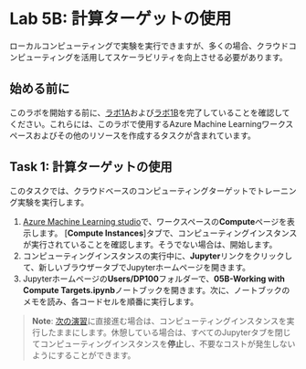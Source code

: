 # Lab 5B: 計算ターゲットの使用

ローカルコンピューティングで実験を実行できますが、多くの場合、クラウドコンピューティングを活用してスケーラビリティを向上させる必要があります。

## 始める前に

このラボを開始する前に、[ラボ1A](Lab01A.md)および[ラボ1B](Lab01B.md)を完了していることを確認してください。これらには、このラボで使用するAzure Machine Learningワークスペースおよびその他のリソースを作成するタスクが含まれています。

## Task 1: 計算ターゲットの使用

このタスクでは、クラウドベースのコンピューティングターゲットでトレーニング実験を実行します。

1. [Azure Machine Learning studio](https://ml.azure.com)で、ワークスペースの**Compute**ページを表示します。 [**Compute Instances**]タブで、コンピューティングインスタンスが実行されていることを確認します。そうでない場合は、開始します。
2. コンピューティングインスタンスの実行中に、**Jupyter**リンクをクリックして、新しいブラウザータブでJupyterホームページを開きます。
3. Jupyterホームページの**Users/DP100**フォルダーで、**05B-Working with Compute Targets.ipynb**ノートブックを開きます。次に、ノートブックのメモを読み、各コードセルを順番に実行します。

> **Note**: [次の演習](Lab06A.md)に直接進む場合は、コンピューティングインスタンスを実行したままにします。休憩している場合は、すべてのJupyterタブを閉じてコンピューティングインスタンスを**停止**し、不要なコストが発生しないようにすることができます。
